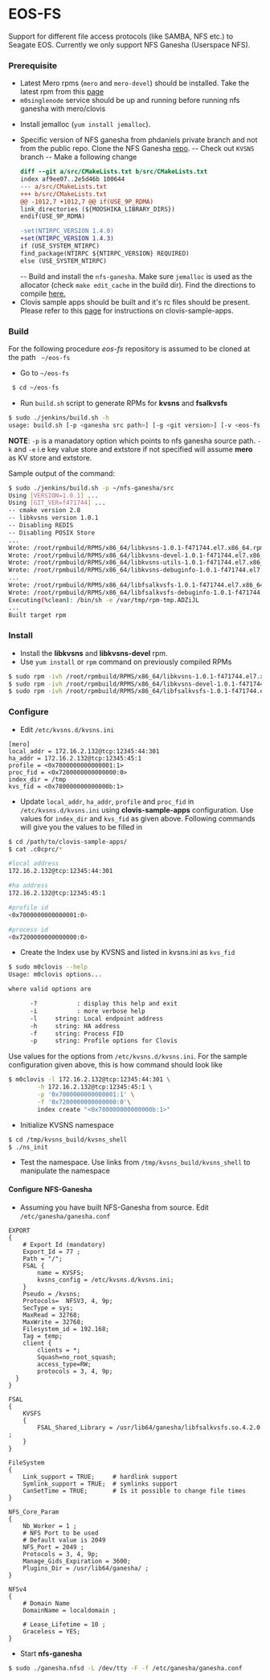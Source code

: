 # EOS-FS
Support for different file access protocols (like SAMBA, NFS etc.) to Seagate EOS. Currently we only support NFS Ganesha (Userspace NFS).

### Prerequisite
- Latest Mero rpms (`mero` and `mero-devel`) should be installed. Take the latest rpm from this [page](http://jenkins.mero.colo.seagate.com/share/bigstorage/releases/hermi/last_successful/mero/repo/)
- `m0singlenode` service should be up and running before running nfs ganesha with mero/clovis
* Install jemalloc (`yum install jemalloc`).
- Specific version of NFS ganesha from phdaniels private branch and not from the public repo. Clone the NFS Ganesha [repo](https://github.com/phdeniel/nfs-ganesha.git). 
--  Check out `KVSNS` branch
-- Make a following change
    ```diff
    diff --git a/src/CMakeLists.txt b/src/CMakeLists.txt
    index af9ee07..2e5d46b 100644
    --- a/src/CMakeLists.txt
    +++ b/src/CMakeLists.txt
    @@ -1012,7 +1012,7 @@ if(USE_9P_RDMA)
    link_directories (${MOOSHIKA_LIBRARY_DIRS})
    endif(USE_9P_RDMA)

    -set(NTIRPC_VERSION 1.4.0)
    +set(NTIRPC_VERSION 1.4.3)
    if (USE_SYSTEM_NTIRPC)
    find_package(NTIRPC ${NTIRPC_VERSION} REQUIRED)
    else (USE_SYSTEM_NTIRPC)
    ```
  -- Build and install the `nfs-ganesha`. Make sure `jemalloc` is used as the allocator (check `make edit_cache` in the build dir). Find the directions to compile [here.](https://github.com/nfs-ganesha/nfs-ganesha/wiki/Compiling)
- Clovis sample apps should be built and it's rc files should be present. Please refer to this [page](https://github.com/seagate-ssg/clovis-sample-apps) for instructions on clovis-sample-apps.

### Build
For the following procedure *eos-fs* repository is assumed to be cloned at the path ` ~/eos-fs`

- Go to `~/eos-fs`

```sh
 $ cd ~/eos-fs
```
- Run `build.sh` script to generate RPMs for **kvsns** and **fsalkvsfs**

```sh
$ sudo ./jenkins/build.sh -h
usage: build.sh [-p <ganesha src path>] [-g <git version>] [-v <eos-fs version>] [-k <KV Store (mero|redis)>] [-e <ExtStore (mero|posix)>]
```
**NOTE**: `-p` is a manadatory option which points to nfs ganesha source path. `-k` and `-e` i.e key value store and extstore if not specified will assume **mero** as KV store and extstore.

Sample output of the command:

```sh
$ sudo ./jenkins/build.sh -p ~/nfs-ganesha/src
Using [VERSION=1.0.1] ...
Using [GIT_VER=f471744] ...
-- cmake version 2.8
-- libkvsns version 1.0.1
-- Disabling REDIS
-- Disabling POSIX Store
...
Wrote: /root/rpmbuild/RPMS/x86_64/libkvsns-1.0.1-f471744.el7.x86_64.rpm
Wrote: /root/rpmbuild/RPMS/x86_64/libkvsns-devel-1.0.1-f471744.el7.x86_64.rpm
Wrote: /root/rpmbuild/RPMS/x86_64/libkvsns-utils-1.0.1-f471744.el7.x86_64.rpm
Wrote: /root/rpmbuild/RPMS/x86_64/libkvsns-debuginfo-1.0.1-f471744.el7.x86_64.rpm
...
Wrote: /root/rpmbuild/RPMS/x86_64/libfsalkvsfs-1.0.1-f471744.el7.x86_64.rpm
Wrote: /root/rpmbuild/RPMS/x86_64/libfsalkvsfs-debuginfo-1.0.1-f471744.el7.x86_64.rpm
Executing(%clean): /bin/sh -e /var/tmp/rpm-tmp.ADZiJL
...
Built target rpm
```

### Install
- Install the **libkvsns** and **libkvsns-devel** rpm.
- Use `yum install` or `rpm` command on previously compiled RPMs

```sh
$ sudo rpm -ivh /root/rpmbuild/RPMS/x86_64/libkvsns-1.0.1-f471744.el7.x86_64.rpm
$ sudo rpm -ivh /root/rpmbuild/RPMS/x86_64/libkvsns-devel-1.0.1-f471744.el7.x86_64.rpm
$ sudo rpm -ivh /root/rpmbuild/RPMS/x86_64/libfsalkvsfs-1.0.1-f471744.el7.x86_64.rpm
```

### Configure
- Edit `/etc/kvsns.d/kvsns.ini`

```
[mero]
local_addr = 172.16.2.132@tcp:12345:44:301
ha_addr = 172.16.2.132@tcp:12345:45:1
profile = <0x7000000000000001:1>
proc_fid = <0x7200000000000000:0>
index_dir = /tmp
kvs_fid = <0x780000000000000b:1>
```
- Update `local_addr`, `ha_addr`, `profile` and `proc_fid` in `/etc/kvsns.d/kvsns.ini` using **clovis-sample-apps** configuration. Use values for `index_dir` and `kvs_fid` as given above. Following commands will give you the values to be filled in

```sh
$ cd /path/to/clovis-sample-apps/
$ cat .c0cprc/*

#local address
172.16.2.132@tcp:12345:44:301

#ha address
172.16.2.132@tcp:12345:45:1

#profile id
<0x7000000000000001:0>

#process id
<0x7200000000000000:0>
```
- Create the Index use by KVSNS and listed in kvsns.ini as `kvs_fid`

```sh
$ sudo m0clovis --help
Usage: m0clovis options...

where valid options are

	  -?           : display this help and exit
	  -i           : more verbose help
	  -l     string: Local endpoint address
	  -h     string: HA address
	  -f     string: Process FID
	  -p     string: Profile options for Clovis
```
Use values for the options from `/etc/kvsns.d/kvsns.ini`. For the sample configuration given above, this is how command should look like

```sh
$ m0clovis -l 172.16.2.132@tcp:12345:44:301 \
		-h 172.16.2.132@tcp:12345:45:1 \
		-p '0x7000000000000001:1' \
		-f '0x7200000000000000:0'\
		index create "<0x780000000000000b:1>"
```
- Initialize KVSNS namespace

```sh
$ cd /tmp/kvsns_build/kvsns_shell
$ ./ns_init
```
- Test the namespace. Use links from `/tmp/kvsns_build/kvsns_shell` to manipulate the namespace

#### Configure NFS-Ganesha
- Assuming you have built NFS-Ganesha from source. Edit `/etc/ganesha/ganesha.conf`

```
EXPORT
{
    # Export Id (mandatory)
    Export_Id = 77 ;
    Path = "/";
    FSAL {
        name = KVSFS;
        kvsns_config = /etc/kvsns.d/kvsns.ini;
    }
    Pseudo = /kvsns;
    Protocols=  NFSV3, 4, 9p;
    SecType = sys;
    MaxRead = 32768;
    MaxWrite = 32768;
    Filesystem_id = 192.168;
    Tag = temp;
    client {
        clients = *;
        Squash=no_root_squash;
        access_type=RW;
        protocols = 3, 4, 9p;
  }
}

FSAL
{
    KVSFS
    {
        FSAL_Shared_Library = /usr/lib64/ganesha/libfsalkvsfs.so.4.2.0 ;
    }
}

FileSystem
{
    Link_support = TRUE;     # hardlink support
    Symlink_support = TRUE;  # symlinks support
    CanSetTime = TRUE;       # Is it possible to change file times
}

NFS_Core_Param
{
    Nb_Worker = 1 ;
    # NFS Port to be used
    # Default value is 2049
    NFS_Port = 2049 ;
    Protocols = 3, 4, 9p;
    Manage_Gids_Expiration = 3600;
    Plugins_Dir = /usr/lib64/ganesha/ ;
}

NFSv4
{
    # Domain Name
    DomainName = localdomain ;

    # Lease_Lifetime = 10 ;
    Graceless = YES;
}
```

- Start **nfs-ganesha**

```sh
$ sudo ./ganesha.nfsd -L /dev/tty -F -f /etc/ganesha/ganesha.conf
```
